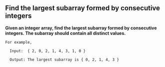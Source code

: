 ## Find the largest subarray formed by consecutive integers ##

**Given an integer array, find the largest subarray formed by consecutive integers. The subarray should contain all distinct values.**

    For example,

      Input:  { 2, 0, 2, 1, 4, 3, 1, 0 }

      Output: The largest subarray is { 0, 2, 1, 4, 3 }
